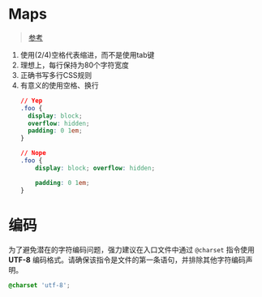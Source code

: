 # Maps

> [参考](参考)


1. 使用(2/4)空格代表缩进，而不是使用tab键
2. 理想上，每行保持为80个字符宽度
3. 正确书写多行CSS规则
4. 有意义的使用空格、换行
   ```css
   // Yep
   .foo {
     display: block;
     overflow: hidden;
     padding: 0 1em;
   }

   // Nope
   .foo {
       display: block; overflow: hidden;

       padding: 0 1em;
   }
   ```




# 编码

为了避免潜在的字符编码问题，强力建议在入口文件中通过 `@charset` 指令使用 **UTF-8** 编码格式。请确保该指令是文件的第一条语句，并排除其他字符编码声明。
```css
@charset 'utf-8';
```








[^参考]: http://www.kancloud.cn/kancloud/sass-guidelin/48096 